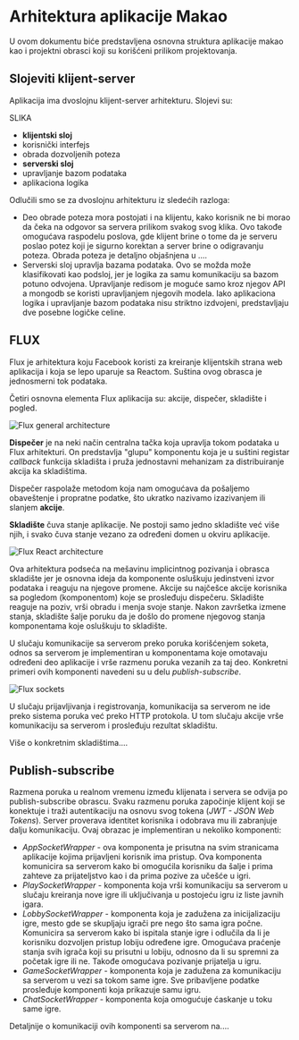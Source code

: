 


Arhitektura aplikacije Makao
================

U ovom dokumentu biće predstavljena osnovna struktura aplikacije makao kao i projektni obrasci koji su korišćeni prilikom projektovanja.

Slojeviti klijent-server
---------------------

Aplikacija ima dvoslojnu klijent-server arhitekturu. Slojevi su:

SLIKA

- **klijentski sloj**
 - korisnički interfejs
 - obrada dozvoljenih poteza
- **serverski sloj**
 - upravljanje bazom podataka
 - aplikaciona logika

Odlučili smo se za dvoslojnu arhitekturu iz sledećih razloga:

 - Deo obrade poteza mora postojati i na klijentu, kako korisnik ne bi morao da čeka na odgovor sa servera prilikom svakog svog klika. Ovo takođe omogućava raspodelu poslova, gde klijent brine o tome da je serveru poslao potez koji je sigurno korektan a server brine o odigravanju poteza. Obrada poteza je detaljno objašnjena u ....
 - Serverski sloj upravlja bazama podataka. Ovo se možda može klasifikovati kao podsloj, jer je logika za samu komunikaciju sa bazom potuno odvojena. Upravljanje redisom je moguće samo kroz njegov API a mongodb se koristi upravljanjem njegovih modela. Iako aplikaciona logika i upravljanje bazom podataka nisu striktno izdvojeni, predstavljaju dve posebne logičke celine.

FLUX
----------

Flux je arhitektura koju Facebook koristi za kreiranje klijentskih strana web aplikacija i koja se lepo uparuje sa Reactom. Suština ovog obrasca je jednosmerni tok podataka. 

Četiri osnovna elementa Flux aplikacija su: akcije, dispečer, skladište i pogled.

![Flux general architecture](images/flux-general.png)

**Dispečer** je na neki način centralna tačka koja upravlja tokom podataka u Flux arhitekturi. On predstavlja "glupu" komponentu koja je u suštini registar *callback* funkcija skladišta i pruža jednostavni mehanizam za distribuiranje akcija ka skladištima.

Dispečer raspolaže metodom koja nam omogućava da pošaljemo obaveštenje i propratne podatke, što ukratko nazivamo izazivanjem ili slanjem **akcije**.

**Skladište** čuva stanje aplikacije. Ne postoji samo jedno skladište već više njih, i svako čuva stanje vezano za određeni domen u okviru aplikacije.

![Flux React architecture](images/flux-react.png)

Ova arhitektura podseća na mešavinu implicintnog pozivanja i obrasca skladište jer je osnovna ideja da komponente osluškuju jedinstveni izvor podataka i reaguju na njegove promene.
Akcije su najčešce akcije korisnika sa pogledom (komponentom) koje se prosleđuju dispečeru. Skladište reaguje na poziv, vrši obradu i menja svoje stanje. Nakon završetka izmene stanja, skladište šalje poruku da je došlo do promene njegovog stanja komponentama koje osluškuju to skladište.

U slučaju komunikacije sa serverom preko poruka korišćenjem soketa, odnos sa serverom je implementiran u komponentama koje omotavaju određeni deo aplikacije i vrše razmenu poruka vezanih za taj deo. Konkretni primeri ovih komponenti navedeni su u delu *publish-subscribe*.

![Flux sockets](images/flux-sockets.png)

U slučaju prijavljivanja i registrovanja, komunikacija sa serverom ne ide preko sistema poruka već preko HTTP protokola. U tom slučaju akcije vrše komunikaciju sa serverom i prosleđuju rezultat skladištu.

Više o konkretnim skladištima....

Publish-subscribe
-----------------------

Razmena poruka u realnom vremenu između klijenata i servera se odvija po publish-subscribe obrascu. Svaku razmenu poruka započinje klijent koji se konektuje i traži autentikaciju na osnovu svog tokena (*JWT - JSON Web Tokens*). Server proverava identitet korisnika i odobrava mu ili zabranjuje dalju komunikaciju. Ovaj obrazac je implementiran u nekoliko komponenti: 

- *AppSocketWrapper* - ova komponenta je prisutna na svim stranicama aplikacije kojima prijavljeni korisnik ima pristup. Ova komponenta komunicira sa serverom kako bi omogućila korisniku da šalje i prima zahteve za prijateljstvo kao i da prima pozive za učešće u igri.
- *PlaySocketWrapper* - komponenta koja vrši komunikaciju sa serverom u slučaju kreiranja nove igre ili uključivanja u postojeću igru iz liste javnih igara.
- *LobbySocketWrapper* - komponenta koja je zadužena za inicijalizaciju igre, mesto gde se skupljaju igrači pre nego što sama igra počne. Komunicira sa serverom kako bi ispitala stanje igre i odlučila da li je korisniku dozvoljen pristup lobiju određene igre. Omogućava praćenje stanja svih igrača koji su prisutni u lobiju, odnosno da li su spremni za početak igre ili ne. Takođe omogućava pozivanje prijatelja u igru.
- *GameSocketWrapper* - komponenta koja je zadužena za komunikaciju sa serverom u vezi sa tokom same igre. Sve pribavljene podatke prosleđuje komponenti koja prikazuje samu igru.
- *ChatSocketWrapper* - komponenta koja omogućuje ćaskanje u toku same igre.

Detaljnije o komunikaciji ovih komponenti sa serverom na....

